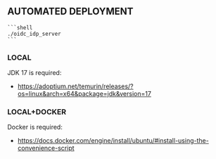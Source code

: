 ## AUTOMATED DEPLOYMENT

    ```shell
    ./oidc_idp_server
    ```

### LOCAL

  JDK 17 is required:

  - https://adoptium.net/temurin/releases/?os=linux&arch=x64&package=jdk&version=17


### LOCAL+DOCKER

  Docker is required:
  
  - https://docs.docker.com/engine/install/ubuntu/#install-using-the-convenience-script

